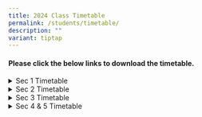 ```yaml
---
title: 2024 Class Timetable
permalink: /students/timetable/
description: ""
variant: tiptap
---
```

<h4><strong>Please click the below links to download the timetable.</strong></h4>
<div data-type="detailGroup" class="isomer-accordion isomer-accordion-white">
<details class="isomer-details">
<summary>Sec 1 Timetable</summary>
<div data-type="detailsContent" class="isomer-details-content">
<table style="minWidth: 25px">
<colgroup>
<col>
</colgroup>
<tbody>
<tr>
<th rowspan="1" colspan="1">
<p><a href="/files/School timetable/Sem2_Term1/2024_SEM2_CLASS_Timetable_SEC1_20Jun_1_1_.pdf" rel="noopener noreferrer nofollow" target="_blank">Sem 2_Term 3_1-1</a>
</p>
</th>
</tr>
<tr>
<td rowspan="1" colspan="1">
<p><a href="/files/School timetable/Sem2_Term1/2024_SEM2_CLASS_Timetable_SEC1_20Jun_1_2_.pdf" rel="noopener noreferrer nofollow" target="_blank">Sem 2_Term 3_1-2</a>
</p>
</td>
</tr>
<tr>
<td rowspan="1" colspan="1">
<p><a href="/files/School timetable/Sem2_Term1/2024_SEM2_CLASS_Timetable_SEC1_20Jun_1_3_.pdf" rel="noopener noreferrer nofollow" target="_blank">Sem 2_Term 3_1-3</a>
</p>
</td>
</tr>
<tr>
<td rowspan="1" colspan="1">
<p><a href="/files/School timetable/Sem2_Term1/2024_SEM2_CLASS_Timetable_SEC1_20Jun_1_4_.pdf" rel="noopener noreferrer nofollow" target="_blank">Sem 2_Term 3_1-4</a>
</p>
</td>
</tr>
<tr>
<td rowspan="1" colspan="1">
<p><a href="/files/School timetable/Sem2_Term1/2024_SEM2_CLASS_Timetable_SEC1_20Jun_1_5_.pdf" rel="noopener noreferrer nofollow" target="_blank">Sem 2_Term 3_1-5</a>
</p>
</td>
</tr>
<tr>
<td rowspan="1" colspan="1">
<p><a href="/files/School timetable/Sem2_Term1/2024_SEM2_CLASS_Timetable_SEC1_20Jun_1_6_.pdf" rel="noopener noreferrer nofollow" target="_blank">Sem 2_Term 3_1-6</a>
</p>
</td>
</tr>
</tbody>
</table>
</div>
</details>
<details class="isomer-details">
<summary>Sec 2 Timetable</summary>
<div data-type="detailsContent" class="isomer-details-content">
<table style="minWidth: 25px">
<colgroup>
<col>
</colgroup>
<tbody>
<tr>
<th rowspan="1" colspan="1">
<p><a href="/files/School timetable/Sem2_Term1/2024_SEM2_CLASS_Timetable_SEC2_20Jun_2E1_.pdf" rel="noopener noreferrer nofollow" target="_blank">Sem 2_Term 3_2E1</a>
</p>
</th>
</tr>
<tr>
<td rowspan="1" colspan="1">
<p><a href="/files/School timetable/Sem2_Term1/2024_SEM2_CLASS_Timetable_SEC2_20Jun_2E2_.pdf" rel="noopener noreferrer nofollow" target="_blank">Sem 2_Term 3_2E2</a>
</p>
</td>
</tr>
<tr>
<td rowspan="1" colspan="1">
<p><a href="/files/School timetable/Sem2_Term1/2024_SEM2_CLASS_Timetable_SEC2_20Jun_2E3_.pdf" rel="noopener noreferrer nofollow" target="_blank">Sem 2_Term 3_2E3</a>
</p>
</td>
</tr>
<tr>
<td rowspan="1" colspan="1">
<p><a href="/files/School timetable/Sem2_Term1/2024_SEM2_CLASS_Timetable_SEC2_20Jun_2N1_.pdf" rel="noopener noreferrer nofollow" target="_blank">Sem 2_Term 3_2N1</a>
</p>
</td>
</tr>
<tr>
<td rowspan="1" colspan="1">
<p><a href="/files/School timetable/Sem2_Term1/2024_SEM2_CLASS_Timetable_SEC2_20Jun_2N2_.pdf" rel="noopener noreferrer nofollow" target="_blank">Sem 2_Term 3_2N2</a>
</p>
</td>
</tr>
<tr>
<td rowspan="1" colspan="1">
<p><a href="/files/School timetable/Sem2_Term1/2024_SEM2_CLASS_Timetable_SEC2_20Jun_2N3_.pdf" rel="noopener noreferrer nofollow" target="_blank">Sem 2_Term 3_2N3</a>
</p>
</td>
</tr>
<tr>
<td rowspan="1" colspan="1">
<p><a href="/files/School timetable/Sem2_Term1/2024_SEM2_CLASS_Timetable_SEC2_20Jun_2T1_.pdf" rel="noopener noreferrer nofollow" target="_blank">Sem 2_Term 3_2T1</a>
</p>
</td>
</tr>
</tbody>
</table>
</div>
</details>
<details class="isomer-details">
<summary>Sec 3 Timetable</summary>
<div data-type="detailsContent" class="isomer-details-content">
<table style="minWidth: 25px">
<colgroup>
<col>
</colgroup>
<tbody>
<tr>
<th rowspan="1" colspan="1">
<p><a href="/files/School timetable/Sem2_Term1/2024_SEM2_CLASS_Timetable_SEC3_20Jun_3E1_.pdf" rel="noopener noreferrer nofollow" target="_blank">Sem 2_Term 3_3E1</a>
</p>
</th>
</tr>
<tr>
<td rowspan="1" colspan="1">
<p><a href="/files/School timetable/Sem2_Term1/2024_SEM2_CLASS_Timetable_SEC3_20Jun_3E2_.pdf" rel="noopener noreferrer nofollow" target="_blank">Sem 2_Term 3_3E2</a>
</p>
</td>
</tr>
<tr>
<td rowspan="1" colspan="1">
<p><a href="/files/School timetable/Sem2_Term1/2024_SEM2_CLASS_Timetable_SEC3_20Jun_3E3_.pdf" rel="noopener noreferrer nofollow" target="_blank">Sem 2_Term 3_3E3</a>
</p>
</td>
</tr>
<tr>
<td rowspan="1" colspan="1">
<p><a href="/files/School timetable/Sem2_Term1/2024_SEM2_CLASS_Timetable_SEC3_20Jun_3E4_.pdf" rel="noopener noreferrer nofollow" target="_blank">Sem 2_Term 3_3E4</a>
</p>
</td>
</tr>
<tr>
<td rowspan="1" colspan="1">
<p><a href="/files/School timetable/Sem2_Term1/2024_SEM2_CLASS_Timetable_SEC3_20Jun_3N1_.pdf" rel="noopener noreferrer nofollow" target="_blank">Sem 2_Term 3_3N1</a>
</p>
</td>
</tr>
<tr>
<td rowspan="1" colspan="1">
<p><a href="/files/School timetable/Sem2_Term1/2024_SEM2_CLASS_Timetable_SEC3_20Jun_3N2_.pdf" rel="noopener noreferrer nofollow" target="_blank">Sem 2_Term 3_3N2</a>
</p>
</td>
</tr>
<tr>
<td rowspan="1" colspan="1">
<p><a href="/files/School timetable/Sem2_Term1/2024_SEM2_CLASS_Timetable_SEC3_20Jun_3N3_.pdf" rel="noopener noreferrer nofollow" target="_blank">Sem 2_Term 3_3N3</a>
</p>
</td>
</tr>
<tr>
<td rowspan="1" colspan="1">
<p><a href="/files/School timetable/Sem2_Term1/2024_SEM2_CLASS_Timetable_SEC3_20Jun_3T1_.pdf" rel="noopener noreferrer nofollow" target="_blank">Sem 2_Term 3_3T1</a>
</p>
</td>
</tr>
</tbody>
</table>
</div>
</details>
<details class="isomer-details">
<summary>Sec 4 &amp; 5 Timetable</summary>
<div data-type="detailsContent" class="isomer-details-content">
<table style="minWidth: 25px">
<colgroup>
<col>
</colgroup>
<tbody>
<tr>
<th rowspan="1" colspan="1">
<p><a href="/files/School timetable/Sem2_Term1/2024_SEM2_CLASS_Timetable_SEC4_5_20Jun_4E1_.pdf" rel="noopener noreferrer nofollow" target="_blank">Sem 2_Term 3_4E1</a>
</p>
</th>
</tr>
<tr>
<td rowspan="1" colspan="1">
<p><a href="/files/School timetable/Sem2_Term1/2024_SEM2_CLASS_Timetable_SEC4_5_20Jun_4E2_.pdf" rel="noopener noreferrer nofollow" target="_blank">Sem 2_Term 3_4E2</a>
</p>
</td>
</tr>
<tr>
<td rowspan="1" colspan="1">
<p><a href="/files/School timetable/Sem2_Term1/2024_SEM2_CLASS_Timetable_SEC4_5_20Jun_4E3_.pdf" rel="noopener noreferrer nofollow" target="_blank">Sem 2_Term 3_4E3</a>
</p>
</td>
</tr>
<tr>
<td rowspan="1" colspan="1">
<p><a href="/files/School timetable/Sem2_Term1/2024_SEM2_CLASS_Timetable_SEC4_5_20Jun_4E4_.pdf" rel="noopener noreferrer nofollow" target="_blank">Sem 2_Term 3_4E4</a>
</p>
</td>
</tr>
<tr>
<td rowspan="1" colspan="1">
<p><a href="/files/School timetable/Sem2_Term1/2024_SEM2_CLASS_Timetable_SEC4_5_20Jun_4N1_.pdf" rel="noopener noreferrer nofollow" target="_blank">Sem 2_Term 3_4N1</a>
</p>
</td>
</tr>
<tr>
<td rowspan="1" colspan="1">
<p><a href="/files/School timetable/Sem2_Term1/2024_SEM2_CLASS_Timetable_SEC4_5_20Jun_4N2_.pdf" rel="noopener noreferrer nofollow" target="_blank">Sem 2_Term 3_4N2</a>
</p>
</td>
</tr>
<tr>
<td rowspan="1" colspan="1">
<p><a href="/files/School timetable/Sem2_Term1/2024_SEM2_CLASS_Timetable_SEC4_5_20Jun_4T1_.pdf" rel="noopener noreferrer nofollow" target="_blank">Sem 2_Term 3_4T1</a>
</p>
</td>
</tr>
<tr>
<td rowspan="1" colspan="1">
<p><a href="/files/School timetable/Sem2_Term1/2024_SEM2_CLASS_Timetable_SEC4_5_20Jun_5N1_.pdf" rel="noopener noreferrer nofollow" target="_blank">Sem 2_Term 3_5N1</a>
</p>
</td>
</tr>
</tbody>
</table>
</div>
</details>
</div>
<p></p>
<p></p>